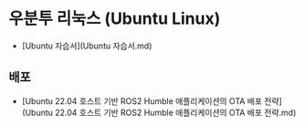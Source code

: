# 우분투 리눅스 (Ubuntu Linux)

- [Ubuntu 자습서](Ubuntu 자습서.md)
## 배포

- [Ubuntu 22.04 호스트 기반 ROS2 Humble 애플리케이션의 OTA 배포 전략](Ubuntu 22.04 호스트 기반 ROS2 Humble 애플리케이션의 OTA 배포 전략.md)
